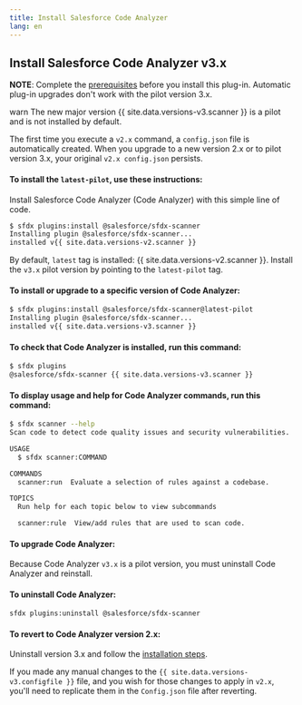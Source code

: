 ```yaml
---
title: Install Salesforce Code Analyzer
lang: en
---
```


## Install Salesforce Code Analyzer v3.x

**NOTE**: Complete the [prerequisites](./en/getting-started/prerequisites/) before you install this plug-in. Automatic plug-in upgrades don't work with the pilot version 3.x.

<div class="slds-notify slds-notify_alert slds-theme_alert-texture slds-text-heading_small slds-theme_warn" role="alert">
  <span class="slds-assistive-text">warn</span>
The new major version {{ site.data.versions-v3.scanner }}  is a pilot and is not installed by default.
</div>
	
The first time you execute a ```v2.x``` command, a ```config.json``` file is automatically
created. When you upgrade to a new version 2.x or to pilot version 3.x, your original ```v2.x config.json``` persists. 

#### To install the `latest-pilot`, use these instructions:
	
Install Salesforce Code Analyzer (Code Analyzer) with this simple line of code.

```bash
$ sfdx plugins:install @salesforce/sfdx-scanner
Installing plugin @salesforce/sfdx-scanner...
installed v{{ site.data.versions-v2.scanner }} 
```
By default, `latest` tag is installed: {{ site.data.versions-v2.scanner }}. Install the ```v3.x``` pilot version by pointing to the `latest-pilot` tag. 

#### To install or upgrade to a specific version of Code Analyzer:

```bash
$ sfdx plugins:install @salesforce/sfdx-scanner@latest-pilot
Installing plugin @salesforce/sfdx-scanner... 
installed v{{ site.data.versions-v3.scanner }}
``` 

#### To check that Code Analyzer is installed, run this command:

```bash
$ sfdx plugins
@salesforce/sfdx-scanner {{ site.data.versions-v3.scanner }}
```

#### To display usage and help for Code Analyzer commands, run this command:

```bash
$ sfdx scanner --help
Scan code to detect code quality issues and security vulnerabilities.

USAGE
  $ sfdx scanner:COMMAND

COMMANDS
  scanner:run  Evaluate a selection of rules against a codebase.

TOPICS
  Run help for each topic below to view subcommands

  scanner:rule  View/add rules that are used to scan code.

```

#### To upgrade Code Analyzer:

Because Code Analyzer ```v3.x``` is a pilot version, you must uninstall Code Analyzer and reinstall.

#### To uninstall Code Analyzer:

```bash
sfdx plugins:uninstall @salesforce/sfdx-scanner
```

#### To revert to Code Analyzer version 2.x:

Uninstall version 3.x and follow the [installation steps](./en/v2.x/getting-started/install/#install-the-plug-in).

If you made any manual changes to the ```{{ site.data.versions-v3.configfile }}``` file,
and you wish for those changes to apply in ```v2.x```, you'll need to replicate them in the ```Config.json``` file after reverting.
